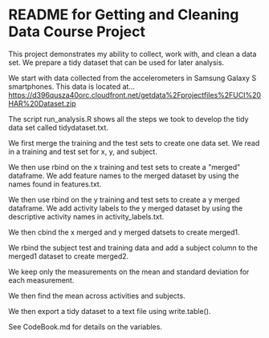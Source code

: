 README for Getting and Cleaning Data Course Project
========================================================
This project demonstrates my ability to collect, work with, and clean a data set. We prepare a tidy dataset that can be used for later analysis. 

We start with data collected from the accelerometers in Samsung Galaxy S smartphones. This data is located at...
https://d396qusza40orc.cloudfront.net/getdata%2Fprojectfiles%2FUCI%20HAR%20Dataset.zip 

The script run_analysis.R shows all the steps we took to develop the tidy data set called tidydataset.txt. 

We first merge the training and the test sets to create one data set. We read in a training and test set for x, y, and subject. 

We then use rbind on the x training and test sets to create a "merged" dataframe. We add feature names to the merged dataset by using the names found in features.txt. 

We then use rbind on the y training and test sets to create a y merged dataframe. We add activity labels to the y merged dataset by using the descriptive activity names in activity_labels.txt. 

We then cbind the x merged and y merged datsets to create merged1.

We rbind the subject test and training data and add a subject column to the merged1 dataset to create merged2. 

We keep only the measurements on the mean and standard deviation for each measurement. 

We then find the mean across activities and subjects.  

We then export a tidy dataset to a text file using write.table().

See CodeBook.md for details on the variables.
